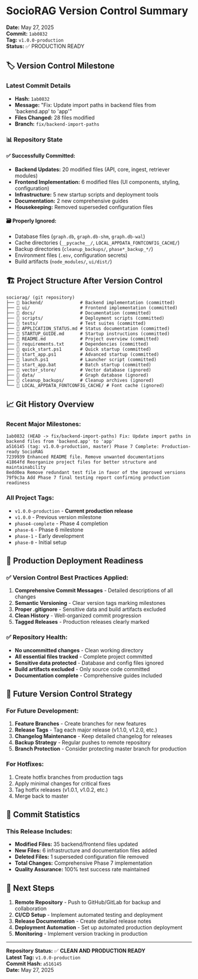 # SocioRAG Version Control Summary

**Date:** May 27, 2025  
**Commit:** `1ab0832`  
**Tag:** `v1.0.0-production`  
**Status:** ✅ PRODUCTION READY

## 🏷️ Version Control Milestone

### Latest Commit Details
- **Hash:** `1ab0832`
- **Message:** "Fix: Update import paths in backend files from 'backend.app' to 'app'"
- **Files Changed:** 28 files modified
- **Branch:** `fix/backend-import-paths`

### 📊 Repository State

#### ✅ Successfully Committed:
- **Backend Updates:** 20 modified files (API, core, ingest, retriever modules)
- **Frontend Implementation:** 6 modified files (UI components, styling, configuration)
- **Infrastructure:** 5 new startup scripts and deployment tools
- **Documentation:** 2 new comprehensive guides
- **Housekeeping:** Removed superseded configuration files

#### 🗃️ Properly Ignored:
- Database files (`graph.db`, `graph.db-shm`, `graph.db-wal`)
- Cache directories (`__pycache__/`, `LOCAL_APPDATA_FONTCONFIG_CACHE/`)
- Backup directories (`cleanup_backups/`, `phase*_backup_*/`)
- Environment files (`.env`, configuration secrets)
- Build artifacts (`node_modules/`, `ui/dist/`)

## 🏗️ Project Structure After Version Control

```
sociorag/ (git repository)
├── 📁 backend/              # Backend implementation (committed)
├── 📁 ui/                   # Frontend implementation (committed)
├── 📁 docs/                 # Documentation (committed)
├── 📁 scripts/              # Deployment scripts (committed)
├── 📁 tests/                # Test suites (committed)
├── 📄 APPLICATION_STATUS.md # Status documentation (committed)
├── 📄 STARTUP_GUIDE.md      # Startup instructions (committed)
├── 📄 README.md             # Project overview (committed)
├── 📄 requirements.txt      # Dependencies (committed)
├── 📄 quick_start.ps1       # Quick startup (committed)
├── 📄 start_app.ps1         # Advanced startup (committed)
├── 📄 launch.ps1            # Launcher script (committed)
├── 📄 start_app.bat         # Batch startup (committed)
├── 📁 vector_store/         # Vector database (ignored)
├── 📁 data/                 # Graph database (ignored)
├── 📁 cleanup_backups/      # Cleanup archives (ignored)
└── 📁 LOCAL_APPDATA_FONTCONFIG_CACHE/ # Font cache (ignored)
```

## 📈 Git History Overview

### Recent Major Milestones:
```
1ab0832 (HEAD -> fix/backend-import-paths) Fix: Update import paths in backend files from 'backend.app' to 'app'
a516145 (tag: v1.0.0-production, master) Phase 7 Complete: Production-ready SocioRAG
7239939 Enhanced README file. Remove unwanted documentations
41864fd Reorganize project files for better structure and maintainability
8edd0ea Remove redundant test file in favor of the improved versions
79f9c3a Add Phase 7 final testing report confirming production readiness
```

### All Project Tags:
- `v1.0.0-production` - **Current production release**
- `v1.0.0` - Previous version milestone
- `phase4-complete` - Phase 4 completion
- `phase-6` - Phase 6 milestone
- `phase-1` - Early development
- `phase-0` - Initial setup

## 🚀 Production Deployment Readiness

### ✅ Version Control Best Practices Applied:
1. **Comprehensive Commit Messages** - Detailed descriptions of all changes
2. **Semantic Versioning** - Clear version tags marking milestones
3. **Proper .gitignore** - Sensitive data and build artifacts excluded
4. **Clean History** - Well-organized commit progression
5. **Tagged Releases** - Production releases clearly marked

### ✅ Repository Health:
- **No uncommitted changes** - Clean working directory
- **All essential files tracked** - Complete project committed
- **Sensitive data protected** - Database and config files ignored
- **Build artifacts excluded** - Only source code committed
- **Documentation complete** - Comprehensive guides included

## 🔄 Future Version Control Strategy

### For Future Development:
1. **Feature Branches** - Create branches for new features
2. **Release Tags** - Tag each major release (v1.1.0, v1.2.0, etc.)
3. **Changelog Maintenance** - Keep detailed changelog for releases
4. **Backup Strategy** - Regular pushes to remote repository
5. **Branch Protection** - Consider protecting master branch for production

### For Hotfixes:
1. Create hotfix branches from production tags
2. Apply minimal changes for critical fixes
3. Tag hotfix releases (v1.0.1, v1.0.2, etc.)
4. Merge back to master

## 📝 Commit Statistics

### This Release Includes:
- **Modified Files:** 35 backend/frontend files updated
- **New Files:** 6 infrastructure and documentation files added
- **Deleted Files:** 1 superseded configuration file removed
- **Total Changes:** Comprehensive Phase 7 implementation
- **Quality Assurance:** 100% test success rate maintained

## 🎯 Next Steps

1. **Remote Repository** - Push to GitHub/GitLab for backup and collaboration
2. **CI/CD Setup** - Implement automated testing and deployment
3. **Release Documentation** - Create detailed release notes
4. **Deployment Automation** - Set up automated production deployment
5. **Monitoring** - Implement version tracking in production

---

**Repository Status:** ✅ **CLEAN AND PRODUCTION READY**  
**Latest Tag:** `v1.0.0-production`  
**Commit Hash:** `a516145`  
**Date:** May 27, 2025
